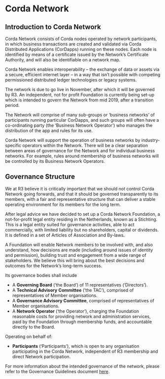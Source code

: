 Corda Network
==============

Introduction to Corda Network
-----------------------------

Corda Network consists of Corda nodes operated by network participants, in which business transactions are created and 
validated via Corda Distributed Applications (CorDapps) running on these nodes. Each node is identified by means of a 
certificate issued by the Network’s Certificate Authority, and will also be identifiable on a network map. 

Corda Network enables interoperability – the exchange of data or assets via a secure, efficient internet layer – in a 
way that isn’t possible with competing permissioned distributed ledger technologies or legacy systems.

The network is due to go live in November, after which it will be governed by R3. An independent, not for profit 
Foundation is currently being set-up which is intended to govern the Network from mid 2019, after a transition period.

The Network will comprise of many sub-groups or ‘business networks’ of participants running particular CorDapps, and 
such groups will often have a co-ordinating party (the ‘Business Network Operator’) who manages the distribution of the 
app and rules for its use. 

Corda Network will support the operation of business networks by industry-specific operators within the Network. There 
will be a clear separation between areas of governance for the Network and for individual business networks. For example, 
rules around membership of business networks will be controlled by its Business Network Operators.


Governance Structure
--------------------

We at R3 believe it is critically important that we should not control Corda Network going forwards, and that it should 
be governed transparently to its members, with a fair and representative structure that can deliver a stable operating 
environment for its members for the long term.

After legal advice we have decided to set up a Corda Network Foundation, a not-for-profit legal entity residing in the 
Netherlands, known as a Stichting. This is a legal entity suited for governance activities, able to act commercially, 
with limited liability but no shareholders, capital or dividends. It is defined in a set of Articles of Association and 
By-laws.

A Foundation will enable Network members to be involved with, and also understand, how decisions are made (including 
around issues of identity and permission), building trust and engagement from a wide range of stakeholders. We believe 
this will bring about the best decisions and outcomes for the Network’s long-term success. 

Its governance bodies shall include

* A **Governing Board** (‘the Board’) of 11 representatives (‘Directors’). 
* A **Technical Advisory** **Committee** (‘the TAC’), comprised of representatives of Member organisations. 
* A **Governance Advisory Committee**, comprised of representatives of Member organisations. 
* A **Network Operator** (‘the Operator’), charging the Foundation reasonable costs for providing network and 
administration services, paid by the Foundation through membership funds, and accountable directly to the Board.

Operating on behalf of:
* **Participants** (‘Participants’), which is open to any organisation participating in the Corda Network, independent 
of R3 membership and direct Network participation.

For more information about the intended governance of the network, please refer to the Governance Guidelines document 
[here](https://groups.io/g/corda-network/message/96).